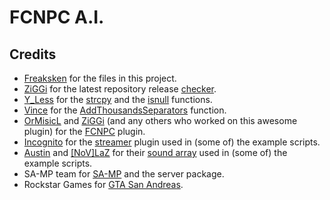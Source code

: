 FCNPC A.I.
==========

Credits
-------
- [Freaksken](http://forum.sa-mp.com/member.php?u=46764) for the files in this project.
- [ZiGGi](http://forum.sa-mp.com/member.php?u=36935) for the latest repository release [checker](http://ziggi.org/github/lastrelease.php?owner=WoutProvost&repo=FCNPC-A.I.&elem=tag_name).
- [Y_Less](http://forum.sa-mp.com/member.php?u=29176) for the [strcpy](http://forum.sa-mp.com/showpost.php?p=94960&postcount=2) and the [isnull](http://forum.sa-mp.com/showpost.php?p=94960&postcount=2) functions.
- [Vince](http://forum.sa-mp.com/member.php?u=13347) for the [AddThousandsSeparators](http://wiki.sa-mp.com/wiki/AddThousandsSeparators#Definition) function.
- [OrMisicL](http://forum.sa-mp.com/member.php?u=197901) and [ZiGGi](http://forum.sa-mp.com/member.php?u=36935) (and any others who worked on this awesome plugin) for the [FCNPC](http://forum.sa-mp.com/showthread.php?t=428066) plugin.
- [Incognito](http://forum.sa-mp.com/member.php?u=925) for the [streamer](http://forum.sa-mp.com/showthread.php?t=102865) plugin used in (some of) the example scripts.
- [Austin](http://forum.sa-mp.com/member.php?u=2790) and [[NoV]LaZ](http://forum.sa-mp.com/member.php?u=29025) for their [sound array](http://pastebin.com/A1PbQZPd) used in (some of) the example scripts.
- SA-MP team for [SA-MP](https://www.sa-mp.com) and the server package.
- Rockstar Games for [GTA San Andreas](http://www.rockstargames.com/sanandreas).